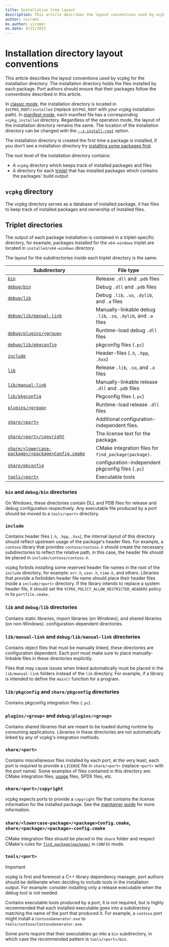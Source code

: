 ```yaml
---
title: Installation tree layout
description: This article describes the layout conventions used by vcpkg when copying build output into the installation directory.
author: vicroms
ms.author: viromer
ms.date: 9/21/2023
---
```

# Installation directory layout conventions

This article describes the layout conventions used by vcpkg for the installation directory. The
installation directory holds the files installed by each package. Port authors should ensure that
their packages follow the conventions described in this article.

In [classic mode](../users/classic-mode.md), the installation directory is located in `$VCPKG_ROOT/installed` (replace
`$VCPKG_ROOT` with your vcpkg installation path). In [manifest mode](../users/manifests.md), each manifest file has a
corresponding `vcpkg_installed` directory. Regardless of the operation mode, the layout of the
installation directory remains the same. The location of the installation directory can be changed
with the [`--x-install-root`](../commands/common-options.md#install-root) option.

The installation directory is created the first time a package is installed, if you don't see a
installation directory try [installing some packages first](../consume/manifest-mode.md).

The root level of the installation directory contains:

* A `vcpkg` directory which keeps track of installed packages and files
* A directory for each [triplet](../users/triplets.md) that has installed packages which contains the
  packages' build output

## `vcpkg` directory

The vcpkg directory serves as a database of installed package, it has files to keep track of
installed packages and ownership of installed files.

## Triplet directories

The output of each package installation is contained in a triplet-specific directory, for example,
packages installed for the `x64-windows` triplet are located in `installed/x64-windows` directory.

The layout for the subdirectories inside each triplet directory is the same:

| Subdirectory                                                       | File type                                                       |
| ------------------------------------------------------------------ | --------------------------------------------------------------- |
| [`bin`](#layout-bin)                                               | Release `.dll` and `.pdb` files                                 |
| [`debug/bin`](#layout-bin)                                         | Debug `.dll` and `.pdb` files                                   |
| [`debug/lib`](#layout-lib)                                         | Debug `.lib`, `.so`, `.dylib`, and `.a` files                   |
| [`debug/lib/manual-link`](#layout-manual-link)                     | Manually-linkable debug `.lib`, `.so`, `.dylib`, and `.a` files |
| [`debug/plugins/<group>`](#layout-plugins)                         | Runtime-load debug `.dll` files                                 |
| [`debug/lib/pkgconfig`](#layout-pkgconfig)                         | pkgconfig files (`.pc`)                                         |
| [`include`](#layout-include)                                       | Header-files (`.h`, `.hpp`, `.hxx`)                             |
| [`lib`](#layout-lib)                                               | Release `.lib`, `.so`, and `.a` files                           |
| [`lib/manual-link`](#layout-manual-link)                           | Manually-linkable release `.dll` and `.pdb` files               |
| [`lib/pkgconfig`](#layout-pkgconfig)                               | Pkgconfig files (`.pc`)                                         |
| [`plugins/<group>`](#layout-plugins)                               | Runtime-load release `.dll` files                               |
| [`share/<port>`](#layout-share)                                    | Additional configuration-independent files.                     |
| [`share/<port>/copyright`](#layout-copyright)                      | The license text for the package.                               |
| [`share/<lowercase-package>/<package>Config.cmake`](#layout-cmake) | CMake integration files for `find_package(package)`.            |
| [`share/pkconfig`](#layout-pkgconfig)                              | configuration-independent pkgconfig files (`.pc`)               |
| [`tools/<port>`](#layout-tools)                                    | Executable tools                                                |


### <a name="layout-bin"></a> `bin` and `debug/bin` directories

On Windows, these directories contain DLL and PDB files for release and debug configuration
respectively. Any executable file produced by a port should be moved to a `tools/<port>` directory.

### <a name="layout-include"></a> `include`

Contains header files (`.h`, `.hpp`, `.hxx`), the internal layout of this directory should reflect
upstream usage of the package's header files. For example, a `contoso` library that provides
`contoso/contoso.h` should create the necessary subdirectories to reflect the relative path, in this
case, the header file should be placed in `include/contoso/contoso.h`.

vcpkg forbids installing some reserved header file names in the root of the `include` directory, for
example: `err.h`, `user.h`, `time.h`, and others. Libraries that provide a forbidden header file name should
place their header files inside a `include/<port>` directory. If the library intends to replace a
system header file, it should set the `VCPKG_POLICY_ALLOW_RESTRICTED_HEADERS` policy in its
`portfile.cmake`.

### <a name="layout-lib"></a> `lib` and `debug/lib` directories

Contains static libraries, import libraries (on Windows), and shared libraries (on non-Windows).
configuration-dependent directories.

### <a name="layout-manual-link"></a> `lib/manual-link` and `debug/lib/manual-link` directories

Contains object files that must be manually linked, these directories are configuration dependent.
Each port must make sure to place manually-linkable files in these directories explicitly.

Files that may cause issues when linked automatically must be placed in the `lib/manual-link`
folders instead of the `lib` directory. For example, if a library is intended to define the
`main()` function for a program. 

### <a name="layout-pkgconfig"></a> `lib/pkgconfig` and `share/pkgconfig` directories

Contains pkgconfig integration files (`.pc`).

### <a name="layout-plugins"></a> `plugins/<group>` and `debug/plugins/<group>`

Contains shared libraries that are meant to be loaded during runtime by consuming
applications. Libraries in these directories are not automatically linked by any
of vcpkg's integration methods.

### <a name="layout-share"></a> `share/<port>`

Contains miscellaneous files installed by each port, at the very least, each port is required to
provide a `LICENSE` file in `share/<port>` (replace `<port>` with the port name). Some examples of
files contained in this directory are: CMake integration files,
[usage](../maintainers/handling-usage-files.md) files, SPDX files, etc.

### <a name="layout-copyright"></a> `share/<port>/copyright`

vcpkg expects ports to provide a `copyright` file that contains the license information for the
installed package. See the [maintainer
guide](../contributing/maintainer-guide.md#install-copyright-file) for more information.

### <a name="layout-cmake"></a> `share/<lowercase-package>/<package>Config.cmake`, `share/<package>/<package>-config.cmake`

CMake integration files should be placed in the `share` folder and respect CMake's rules for
[`find_package(package)`](<https://cmake.org/cmake/help/latest/command/find_package.html#config-mode-search-procedure>)
in `CONFIG` mode.

### <a name="layout-tools"></a> `tools/<port>`

> [!IMPORTANT]
> vcpkg is first and foremost a C++ library dependency manager, port authors should
> be deliberate when deciding to include tools in the installation output. For example:
> consider installing only a release executable when the debug tool is not needed.

Contains executable tools produced by a port, it is not required, but is highly
recommended that each installed executable goes into a subdirectory matching the
name of the port that produced it. For example, a `contoso` port might install a
`ContosoGenerator.exe` to `tools/contoso/ContosoGenerator.exe`.

Some ports require that their executables go into a `bin` subdirectory, in which
case the recommended pattern is `tools/<port>/bin`.
